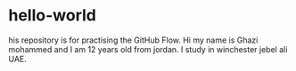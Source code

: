 # hello-world
his repository is for practising the GitHub Flow.
Hi my name is Ghazi mohammed and I am 12 years old from jordan. I study in winchester jebel ali UAE.
